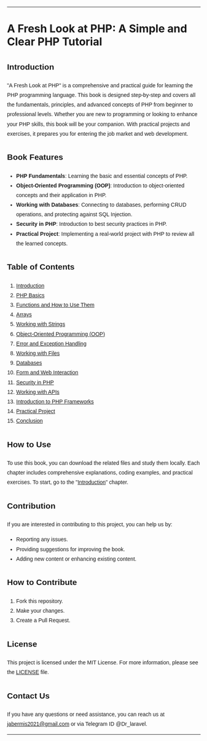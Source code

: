 
---

# A Fresh Look at PHP: A Simple and Clear PHP Tutorial

<div dir="ltr" style="font-family: 'Vazir', sans-serif; line-height: 1.8;">

## Introduction

"A Fresh Look at PHP" is a comprehensive and practical guide for learning the PHP programming language. This book is designed step-by-step and covers all the fundamentals, principles, and advanced concepts of PHP from beginner to professional levels. Whether you are new to programming or looking to enhance your PHP skills, this book will be your companion. With practical projects and exercises, it prepares you for entering the job market and web development.

## Book Features
- **PHP Fundamentals**: Learning the basic and essential concepts of PHP.
- **Object-Oriented Programming (OOP)**: Introduction to object-oriented concepts and their application in PHP.
- **Working with Databases**: Connecting to databases, performing CRUD operations, and protecting against SQL Injection.
- **Security in PHP**: Introduction to best security practices in PHP.
- **Practical Project**: Implementing a real-world project with PHP to review all the learned concepts.

## Table of Contents
1. [Introduction](chapter-one.md)
2. [PHP Basics](chapter-two.md)
3. [Functions and How to Use Them](chapter-three.md)
4. [Arrays](chapter-four.md)
5. [Working with Strings](chapter-five.md)
6. [Object-Oriented Programming (OOP)](chapter-six.md)
7. [Error and Exception Handling](chapter-seven.md)
8. [Working with Files](chapter-eight.md)
9. [Databases](chapter-nine.md)
10. [Form and Web Interaction](chapter-ten.md)
11. [Security in PHP](chapter-eleven.md)
12. [Working with APIs](chapter-twelve.md)
13. [Introduction to PHP Frameworks](chapter-thirteen.md)
14. [Practical Project](chapter-fourteen.md)
15. [Conclusion](chapter-fifteen.md)

## How to Use
To use this book, you can download the related files and study them locally. Each chapter includes comprehensive explanations, coding examples, and practical exercises. To start, go to the "[Introduction](chapter-one.md)" chapter.

## Contribution
If you are interested in contributing to this project, you can help us by:
- Reporting any issues.
- Providing suggestions for improving the book.
- Adding new content or enhancing existing content.

## How to Contribute
1. Fork this repository.
2. Make your changes.
3. Create a Pull Request.

## License
This project is licensed under the MIT License. For more information, please see the [LICENSE](LICENSE) file.

## Contact Us
If you have any questions or need assistance, you can reach us at jabermis2021@gmail.com or via Telegram ID @Dr_laravel.

</div>

---
